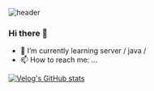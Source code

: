 

![header](https://capsule-render.vercel.app/api?type=rect&color=97C881&text=Semigrammer)

### Hi there 👋
- 🌱 I’m currently learning server / java / 
- 📫 How to reach me: ...


[![Velog's GitHub stats](https://velog-readme-stats.vercel.app/api/badge?name=Semilog)](https://velog.io/@jhlee343) 


<!--
**jhlee343/jhlee343** is a ✨ _special_ ✨ repository because its `README.md` (this file) appears on your GitHub profile.

Here are some ideas to get you started:

- 🔭 I’m currently working on ...
- 👯 I’m looking to collaborate on ...
- 🤔 I’m looking for help with ...
- 💬 Ask me about ...
- 📫 How to reach me: ...
- 😄 Pronouns: ...
- ⚡ Fun fact: ...
-->
